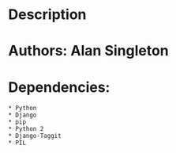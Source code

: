 # Description

# Authors: Alan Singleton

# Dependencies:
	* Python
	* Django
	* pip
	* Python 2
	* Django-Taggit
	* PIL


